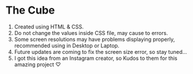 
# The Cube

1. Created using HTML & CSS.
2. Do not change the values inside CSS file, may cause to errors.
3. Some screen resolutions may have problems displaying properly, recommended using in Desktop or Laptop.
4. Future updates are coming to fix the screen size error, so stay tuned...
5. I got this idea from an Instagram creator, so Kudos to them for this amazing project ♡


